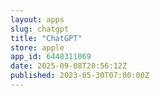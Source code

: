 ```yaml
---
layout: apps
slug: chatgpt
title: "ChatGPT"
store: apple
app_id: 6448311069
date: 2025-09-08T20:56:12Z
published: 2023-05-30T07:00:00Z
---
```

